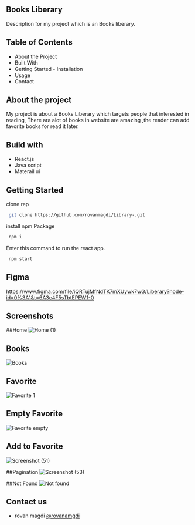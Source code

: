 ## Books Liberary
Description for my project which is an Books liberary.

## Table of Contents
 
  - About the Project
  - Built With
  - Getting Started
        - Installation
  - Usage
  - Contact
## About the project

My project is about a Books Liberary which targets people that interested in reading, There ara alot of books in website are amazing ,the reader can add favorite books for read it later.

## Build with 


- React.js
- Java script
- Materail ui


## Getting Started

clone rep
```bash
 git clone https://github.com/rovanmagdi/Library-.git
```

install npm Package
```bash
 npm i
```

Enter this command to run the react app.
```bash
 npm start
```
## Figma
https://www.figma.com/file/iQRTujMfNdTK7mXUywk7wG/Liberary?node-id=0%3A1&t=6A3c4F5sTbtEPEW1-0
    
## Screenshots



##Home
![Home (1)](https://user-images.githubusercontent.com/64366119/205358869-35fea5da-08d6-43c3-bca9-858762c9c310.png)


## Books
![Books](https://user-images.githubusercontent.com/64366119/205358910-28a5c1e3-17e5-4ff9-9415-4df09138593f.png)


## Favorite
![Favorite 1](https://user-images.githubusercontent.com/64366119/205357074-7106295d-1ad0-413c-b815-d5b87c6b09fa.png)

## Empty Favorite
![Favorite empty](https://user-images.githubusercontent.com/64366119/205357047-2fe8c7a7-ca1a-41f7-ae62-e38a2705a532.png)

## Add to Favorite
![Screenshot (51)](https://user-images.githubusercontent.com/64366119/205354106-6fb3c90c-62f8-4e48-b421-b1064779961d.png)

##Pagination
![Screenshot (53)](https://user-images.githubusercontent.com/64366119/205354198-6cd5a1fb-5827-40f7-a276-b6f8ff2b282f.png)

##Not Found
![Not found](https://user-images.githubusercontent.com/64366119/205357058-2cdaa234-d736-408e-ab23-9a8e6de3a9e6.png)

## Contact us

- rovan magdi [@rovanamgdi](rovanmagdi@gmail.com)


